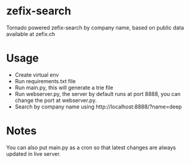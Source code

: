 # zefix-search

Tornado powered zefix-search by company name, based on public data available at zefix.ch

# Usage

* Create virtual env
* Run requirements.txt file
* Run main.py, this will generate a trie file
* Run webserver.py, the server by default runs at port 8888, you can change the port at webserver.py.
* Search by company name using http://localhost:8888/?name=deep

# Notes
You can also put main.py as a cron so that latest changes are always updated in live server.
